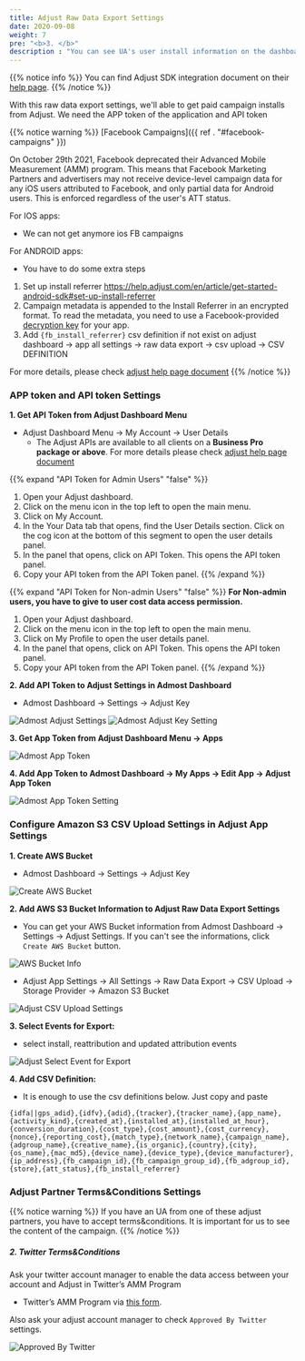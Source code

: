 ```yaml
---
title: Adjust Raw Data Export Settings
date: 2020-09-08
weight: 7
pre: "<b>3. </b>"
description : "You can see UA's user install information on the dashboard with adjust raw data export settings"
---
```


{{% notice info %}}
You can find Adjust SDK integration document on their [help page](https://help.adjust.com/en/sdk).
{{% /notice %}}

With this raw data export settings, we'll able to get paid campaign installs from Adjust.
We need the APP token of the application and API token

{{% notice warning %}}
[Facebook Campaigns]({{ ref . "#facebook-campaigns" }})

On October 29th 2021, Facebook deprecated their Advanced Mobile Measurement (AMM) program. This means that Facebook Marketing Partners and advertisers may not receive device-level campaign data for any iOS users attributed to Facebook, and only partial data for Android users. This is enforced regardless of the user's ATT status.

For IOS apps:
* We can not get anymore ios FB campaigns

For ANDROID apps:
* You have to do some extra steps

1. Set up install referrer
https://help.adjust.com/en/article/get-started-android-sdk#set-up-install-referrer
2. Campaign metadata is appended to the Install Referrer in an encrypted format. To read the metadata, you need to use a Facebook-provided [decryption key](https://help.adjust.com/en/article/facebook-raw-data-reporting-for-android#set-up-the-install-referrer-solution) for your app.
3. Add `{fb_install_referrer}` csv definition if not exist on adjust dashboard -> app all settings -> raw data export -> csv upload -> CSV DEFINITION

For more details, please check [adjust help page document](https://help.adjust.com/en/article/facebook-raw-data-reporting-for-android#set-up-the-install-referrer-solution)
{{% /notice %}}

### APP token and API token Settings

 **1. Get API Token from Adjust Dashboard Menu**

 - Adjust Dashboard Menu -> My Account -> User Details
   - The Adjust APIs are available to all clients on a **Business Pro package or above**. For more details please 
      check [adjust help page document](https://help.adjust.com/en/article/api-authentication)

{{% expand "API Token for Admin Users" "false" %}}    
1. Open your Adjust dashboard.
1. Click on the menu icon in the top left to open the main menu.
1. Click on My Account.
1. In the Your Data tab that opens, find the User Details section. Click on the cog icon at the bottom of this segment to open the user details panel.
1. In the panel that opens, click on API Token. This opens the API token panel.
1. Copy your API token from the API Token panel.
{{% /expand %}}

{{% expand "API Token for Non-admin Users" "false" %}}
**For Non-admin users, you have to give to user cost data access permission.**
1. Open your Adjust dashboard.
1. Click on the menu icon in the top left to open the main menu.
1. Click on My Profile to open the user details panel.
1. In the panel that opens, click on API Token. This opens the API token panel.
1. Copy your API token from the API Token panel.
{{% /expand %}}

 **2. Add API Token to Adjust Settings in Admost Dashboard**
 
 - Admost Dashboard -> Settings -> Adjust Key

![Admost Adjust Settings](/amrapi/images/admost-adjust-settings.png?classes=shadow&width=10pc)
![Admost Adjust Key Setting](/amrapi/images/adjust-key.png?classes=shadow&width=20pc)

 **3. Get App Token from Adjust Dashboard Menu -> Apps**

![Admost App Token](/amrapi/images/adjust-app-token.png?classes=shadow)

**4. Add App Token to Admost Dashboard -> My Apps -> Edit App -> Adjust App Token** 

![Admost App Token Setting](/amrapi/images/admost-app-token.png?classes=shadow)

### Configure Amazon S3 CSV Upload Settings in Adjust App Settings

**1. Create AWS Bucket**

- Admost Dashboard -> Settings -> Adjust Key

![Create AWS Bucket](/amrapi/images/adjust-key.png?classes=shadow&width=20pc)

**2. Add AWS S3 Bucket Information to Adjust Raw Data Export Settings**

- You can get your AWS Bucket information from Admost Dashboard -> Settings -> Adjust Settings. If you can't see the informations, click `Create AWS Bucket` button.

![AWS Bucket Info](/amrapi/images/aws-bucket-info.png?classes=shadow&width=20pc)

- Adjust App Settings -> All Settings -> Raw Data Export -> CSV Upload -> Storage Provider -> Amazon S3 Bucket

![Adjust CSV Upload Settings](/amrapi/images/adjust-csv-upload.png?classes=shadow&width=20pc)

**3. Select Events for Export:** 
- select install, reattribution and updated attribution events

![Adjust Select Event for Export](/amrapi/images/adjust-events-for-export1.png?classes=shadow&width=20pc)

**4. Add CSV Definition:**
- It is enough to use the csv definitions below. Just copy and paste

```text
{idfa||gps_adid},{idfv},{adid},{tracker},{tracker_name},{app_name},{activity_kind},{created_at},{installed_at},{installed_at_hour},{conversion_duration},{cost_type},{cost_amount},{cost_currency},{nonce},{reporting_cost},{match_type},{network_name},{campaign_name},{adgroup_name},{creative_name},{is_organic},{country},{city},{os_name},{mac_md5},{device_name},{device_type},{device_manufacturer},{ip_address},{fb_campaign_id},{fb_campaign_group_id},{fb_adgroup_id},{store},{att_status},{fb_install_referrer}
```

### Adjust Partner Terms&Conditions Settings

{{% notice warning %}}
If you have an UA from one of these adjust partners, you have to accept terms&conditions. It is important for us to see the content of the campaign.
{{% /notice %}}

##### 2. Twitter Terms&Conditions

Ask your twitter account manager to enable the data access between your account and Adjust in Twitter’s AMM Program 

* Twitter’s AMM Program via [this form](https://business.twitter.com/en/form/mact-data-opt-in.html?ref=adjust).

Also ask your adjust account manager to check `Approved By Twitter` settings.

![Approved By Twitter](/amrapi/images/approved-by-twitter.png?classes=shadow)
